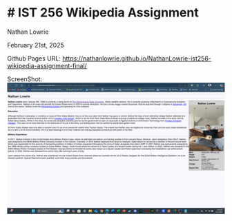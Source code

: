 # # IST 256 Wikipedia Assignment

Nathan Lowrie

February 21st, 2025

Github Pages URL: https://nathanlowrie.github.io/NathanLowrie-ist256-wikipedia-assignment-final/

ScreenShot:
![ScreenShot_of_assignment](wikirun.png)


